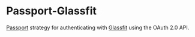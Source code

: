 # Passport-Glassfit

[Passport](http://passportjs.org/) strategy for authenticating with [Glassfit](http://www.raceyourself.com/)
using the OAuth 2.0 API.

